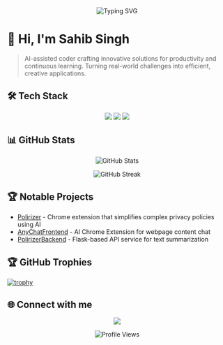 <div align="center">
  <img src="https://readme-typing-svg.demolab.com?font=Fira+Code&pause=1000&color=2196F3&center=true&vCenter=true&width=435&lines=AI-assisted+coder;Full+Stack+Developer;Always+learning+new+things" alt="Typing SVG" />
</div>

# 👋 Hi, I'm Sahib Singh

> AI-assisted coder crafting innovative solutions for productivity and continuous learning. Turning real-world challenges into efficient, creative applications.

## 🛠️ Tech Stack

<p align="center">
  <img src="https://img.shields.io/badge/Python-3776AB?style=for-the-badge&logo=python&logoColor=white" />
  <img src="https://img.shields.io/badge/JavaScript-F7DF1E?style=for-the-badge&logo=javascript&logoColor=black" />
  <img src="https://img.shields.io/badge/Flask-000000?style=for-the-badge&logo=flask&logoColor=white" />
  <!-- Add more relevant tech badges -->
</p>

## 📊 GitHub Stats

<p align="center">
  <img src="https://github-readme-stats.vercel.app/api?username=sahaib&show_icons=true&theme=tokyonight" alt="GitHub Stats" />
</p>

<p align="center">
  <img src="https://github-readme-streak-stats.herokuapp.com/?user=sahaib&theme=tokyonight" alt="GitHub Streak" />
</p>

## 🏆 Notable Projects

- [Polirizer](https://github.com/sahaib/Polirizer) - Chrome extension that simplifies complex privacy policies using AI
- [AnyChatFrontend](https://github.com/sahaib/AnyChatFrontend) - AI Chrome Extension for webpage content chat
- [PolirizerBackend](https://github.com/sahaib/PolirizerBackend) - Flask-based API service for text summarization

## 🏆 GitHub Trophies
[![trophy](https://github-profile-trophy.vercel.app/?username=sahaib&theme=onedark)](https://github.com/ryo-ma/github-profile-trophy)
## 🌐 Connect with me

<p align="center">
  <a href="https://instagram.com/igsahaib"><img src="https://img.shields.io/badge/Instagram-E4405F?style=for-the-badge&logo=instagram&logoColor=white" /></a>
  <!-- Add more social links -->
</p>

<div align="center">
  <img src="https://komarev.com/ghpvc/?username=sahaib&color=blueviolet" alt="Profile Views" />
</div>
